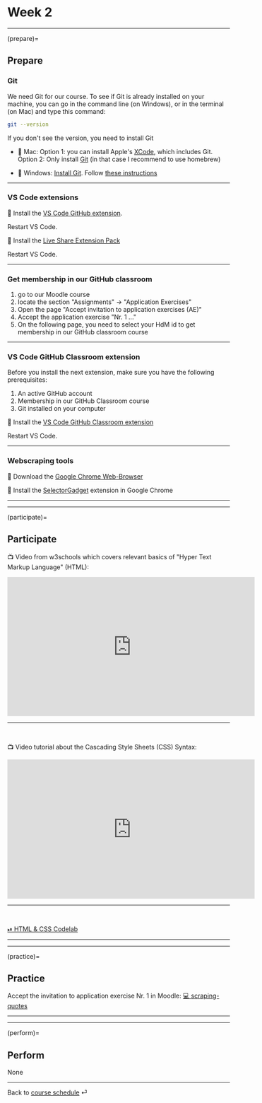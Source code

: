 # Week 2


---

(prepare)=
## Prepare

### Git

We need Git for our course. To see if Git is already installed on your machine, you can go in the command line (on Windows), or in the terminal (on Mac) and type this command:

```bash
git --version
```

If you don't see the version, you need to install Git

- 💾 Mac: Option 1: you can install Apple's [XCode](https://apps.apple.com/us/app/xcode/id497799835?mt=12), which includes Git. Option 2: Only install [Git](https://git-scm.com/download/mac) (in that case I recommend to use homebrew)

- 💾 Windows: [Install Git](https://git-scm.com/download/win). Follow [these instructions](https://www.heise.de/tipps-tricks/Git-auf-Windows-installieren-und-einrichten-5046134.html)

---

### VS Code extensions

💾 Install the [VS Code GitHub extension](https://code.visualstudio.com/docs/editor/github).

Restart VS Code.

💾 Install the [Live Share Extension Pack](https://marketplace.visualstudio.com/items?itemName=MS-vsliveshare.vsliveshare-pack)

Restart VS Code.

---

### Get membership in our GitHub classroom


1. go to our Moodle course
2. locate the section "Assignments" -> "Application Exercises"
3. Open the page "Accept invitation to application exercises (AE)" 
4. Accept the application exercise "Nr. 1 ..."
5. On the following page, you need to select your HdM id to get membership in our GitHub classroom course

---

### VS Code GitHub Classroom extension

Before you install the next extension, make sure you have the following prerequisites:

1. An active GitHub account
2. Membership in our GitHub Classroom course
3. Git installed on your computer


💾  Install the [VS Code GitHub Classroom extension](https://marketplace.visualstudio.com/items?itemName=GitHub.classroom&ssr=false#overview)


Restart VS Code.

---

### Webscraping tools


💾 Download the [Google Chrome Web-Browser](https://www.google.com/intl/de_de/chrome/)


💾 Install the [SelectorGadget](https://chrome.google.com/webstore/detail/selectorgadget/mhjhnkcfbdhnjickkkdbjoemdmbfginb) extension in Google Chrome


---

---


(participate)=
## Participate


📺  Video from w3schools which covers relevant basics of "Hyper Text Markup Language" (HTML): 

<iframe width="560" height="315" src="https://www.youtube-nocookie.com/embed/ewZ_YWbIWXI" title="YouTube video player" frameborder="0" allow="accelerometer; autoplay; clipboard-write; encrypted-media; gyroscope; picture-in-picture" allowfullscreen></iframe>

<br>

---

<br>

📺  Video tutorial about the Cascading Style Sheets (CSS) Syntax:  

<iframe width="560" height="315" src="https://www.youtube-nocookie.com/embed/QqmCs2UTS8s" title="YouTube video player" frameborder="0" allow="accelerometer; autoplay; clipboard-write; encrypted-media; gyroscope; picture-in-picture" allowfullscreen></iframe>


<br>

---

<br>


[⏯ HTML & CSS Codelab](https://kirenz.github.io/codelabs/codelabs/webscraping/#0)


---

---


(practice)=
## Practice

Accept the invitation to application exercise Nr. 1 in Moodle: [💻 scraping-quotes](https://e-learning.hdm-stuttgart.de/moodle/mod/page/view.php?id=262127)

---

---

(perform)=
## Perform

None


---

Back to [course schedule](../docs/course-schedule.md) ⏎
